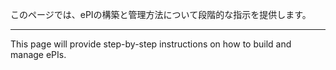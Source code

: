 このページでは、ePIの構築と管理方法について段階的な指示を提供します。
 
---

This page will provide step-by-step instructions on how to build and manage ePIs.
